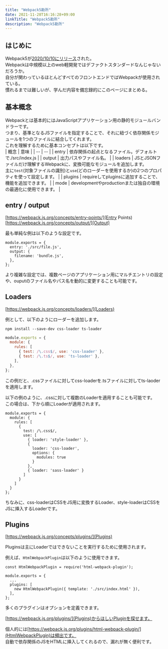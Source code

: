 ```yaml
---
title: "Webpack5勘所"
date: 2021-11-28T16:16:28+09:00
linkTitle: "Webpack5勘所"
description: "Webpack5勘所"
---
```


## はじめに
Webpack5が[2020/10/10にリリース](https://webpack.js.org/blog/2020-10-10-webpack-5-release/)された。  
Webpackは中規模以上のweb軽開発ではデファクトスタンダードなんじゃないだろうか。  
自分が関わっているほとんどすべてのフロントエンドではWebpackが使用されている。  
慣れるまでは難しいが、学んだ内容を備忘録的にこのページにまとめる。

## 基本概念
Webpackとは基本的にはJavaScriptアプリケーション用の静的モジュールバンドラーです。  
つまり、基準となるJSファイルを指定することで、それに紐づく依存関係モジュールを1つのファイルに結合してくれます。  
これを理解するために基本コンセプトは以下です。  
| 概念 | 意味 |
| -- | -- |
| entry | 依存関係の起点となるファイル。デフォルトで./src/index.js |
| output | 出力パスやファイル名。 |
| loaders | JSとJSONファイルだけ理解するWebpackに、変換可能なモジュールを追加します。<br>主に`test`(対象ファイルの識別)と`use`(どのローダーを使用するか)の2つのプロパティを使って設定します。 |
| plugins | requireしてpluginsに追加することで、機能を追加できます。 |
| mode | developmentやproductionまたは独自の環境の最適化に使用できます。 |

## entry / output
[https://webpack.js.org/concepts/entry-points/](Entry Points)
[https://webpack.js.org/concepts/output/](Output)  

最も単純な例は以下のような設定です。  

```
module.exports = {
  entry: './src/file.js',
  output: {
    filename: 'bundle.js',
  },
};
```

より複雑な設定では、複数ページのアプリケーション用にマルチエントリの設定や、ouputのファイル名やパス名を動的に変更することも可能です。

## Loaders
[https://webpack.js.org/concepts/loaders/](Loaders)  

例として、以下のようにローダーを追加します。  
```
npm install --save-dev css-loader ts-loader
```

``` webpack.config.js
module.exports = {
  module: {
    rules: [
      { test: /\.css$/, use: 'css-loader' },
      { test: /\.ts$/, use: 'ts-loader' },
    ],
  },
};
```

この例だと、.cssファイルに対してcss-loaderを.tsファイルに対してts-laoderを適用します。  

以下の例のように、.cssに対して複数のLoaderを適用することも可能です。  
この場合は、下から順にLoaderが適用されます。  
```
module.exports = {
  module: {
    rules: [
      {
        test: /\.css$/,
        use: [
          { loader: 'style-loader' },
          {
            loader: 'css-loader',
            options: {
              modules: true
            }
          },
          { loader: 'sass-loader' }
        ]
      }
    ]
  }
};
```
ちなみに、css-loaderはCSSをJS用に変換するLoader、style-loaderはCSSをJSに挿入するLoaderです。  

## Plugins
[https://webpack.js.org/concepts/plugins/](Plugins)  

Pluginsは主にLoaderではできないことを実行するために使用されます。  

例えば、`HtmlWebpackPlugin`は以下のように使用できます。  
```
const HtmlWebpackPlugin = require('html-webpack-plugin');

module.exports = {
  ...
  plugins: [
    new HtmlWebpackPlugin({ template: './src/index.html' }),
  ],
};
```
多くのプラグインはオプションを定義できます。  

[https://webpack.js.org/plugins/](Plugins)からほしいPluginを探せます。  

個人的には[https://webpack.js.org/plugins/html-webpack-plugin/](HtmlWebpackPlugin)は頻出です。  
自動で依存関係のJSをHTMLに挿入してくれるので、漏れが無く便利です。  

